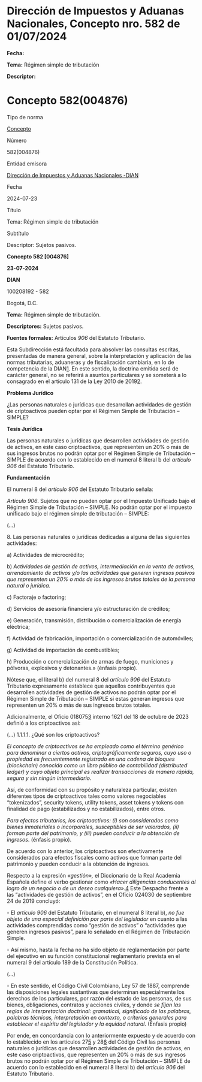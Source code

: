 # Dirección de Impuestos y Aduanas Nacionales, Concepto nro. 582 de 01/07/2024


**Fecha:**

**Tema:** Régimen simple de tributación

**Descriptor:**

# Concepto 582(004876)

Tipo de norma

[Concepto](/normatividad/tipo-de-norma/concepto)

Número

582(004876)

Entidad emisora

[Dirección de Impuestos y Aduanas Nacionales -DIAN](/normatividad/entidad-emisora/direccion-de-impuestos-y-aduanas-nacionales-dian)

Fecha

2024-07-23

Título

Tema: Régimen simple de tributación

Subtítulo

Descriptor: Sujetos pasivos.

**Concepto 582 [004876]**

**23-07-2024**

**DIAN**

100208192 - 582

Bogotá, D.C.

**Tema:** Régimen simple de tributación.

**Descriptores:** Sujetos pasivos.

**Fuentes formales:** Artículos  _906_ del Estatuto Tributario.

Esta Subdirección está facultada para absolver las consultas escritas, presentadas de manera general, sobre la interpretación y aplicación de las normas tributarias, aduaneras y de fiscalización cambiaria, en lo de competencia de la DIAN[1](https://www.ceta.org.co/html/vista_de_un_documento.asp?DocumentoID=52105#cite_note-1). En este sentido, la doctrina emitida será de carácter general, no se referirá a asuntos particulares y se someterá a lo consagrado en el artículo 131 de la Ley 2010 de 2019[2](https://www.ceta.org.co/html/vista_de_un_documento.asp?DocumentoID=52105#cite_note-2).

**Problema Jurídico**

¿Las personas naturales o jurídicas que desarrollan actividades de gestión de criptoactivos pueden optar por el Régimen Simple de Tributación – SIMPLE?

**Tesis Jurídica**

Las personas naturales o jurídicas que desarrollen actividades de gestión de activos, en este caso criptoactivos, que representen un 20% o más de sus ingresos brutos no podrán optar por el Régimen Simple de Tributación – SIMPLE de acuerdo con lo establecido en el numeral 8 literal b del  _artículo 906_ del Estatuto Tributario.

**Fundamentación**

El numeral 8 del  _artículo 906_ del Estatuto Tributario señala:

_Artículo 906_. Sujetos que no pueden optar por el Impuesto Unificado bajo el Régimen Simple de Tributación – SIMPLE. No podrán optar por el impuesto unificado bajo el régimen simple de tributación – SIMPLE:

(…)

8\. Las personas naturales o jurídicas dedicadas a alguna de las siguientes actividades:

a) Actividades de microcrédito;

b)  _Actividades de gestión de activos, intermediación en la venta de activos, arrendamiento de activos y/o las actividades que generen ingresos pasivos que representen un 20% o más de los ingresos brutos totales de la persona natural o jurídica._

c) Factoraje o factoring;

d) Servicios de asesoría financiera y/o estructuración de créditos;

e) Generación, transmisión, distribución o comercialización de energía eléctrica;

f) Actividad de fabricación, importación o comercialización de automóviles;

g) Actividad de importación de combustibles;

h) Producción o comercialización de armas de fuego, municiones y pólvoras, explosivos y detonantes.» (énfasis propio).

Nótese que, el literal b) del numeral 8 del  _artículo 906_ del Estatuto Tributario expresamente establece que aquellos contribuyentes que desarrollen actividades de gestión de activos no podrán optar por el Régimen Simple de Tributación – SIMPLE si estas generan ingresos que representen un 20% o más de sus ingresos brutos totales.

Adicionalmente, el Oficio 018075[3](https://www.ceta.org.co/html/vista_de_un_documento.asp?DocumentoID=52105#cite_note-3) interno 1621 del 18 de octubre de 2023 definió a los criptoactivos así:

(…) 1.1.1.1. ¿Qué son los criptoactivos?

_El concepto de criptoactivos se ha empleado como el término genérico para denominar a ciertos activos, criptográficamente seguros, cuyo uso o propiedad es frecuentemente registrado en una cadena de bloques (blockchain) conocida como un libro público de contabilidad (distributed ledger) y cuyo objeto principal es realizar transacciones de manera rápida, segura y sin ningún intermediario._

Así, de conformidad con su propósito y naturaleza particular, existen diferentes tipos de criptoactivos tales como valores negociables “tokenizados”, security tokens, utility tokens, asset tokens y tokens con finalidad de pago (estabilizados y no estabilizados), entre otros.

_Para efectos tributarios, los criptoactivos: (i) son considerados como bienes inmateriales o incorporales, susceptibles de ser valorados, (ii) forman parte del patrimonio, y (iii) pueden conducir a la obtención de ingresos_. (énfasis propio).

De acuerdo con lo anterior, los criptoactivos son efectivamente considerados para efectos fiscales como activos que forman parte del patrimonio y pueden conducir a la obtención de ingresos.

Respecto a la expresión  _«gestión»,_ el Diccionario de la Real Academia Española define el verbo gestionar como  _«Hacer diligencias conducentes al logro de un negocio o de un deseo cualquiera»_.[4](https://www.ceta.org.co/html/vista_de_un_documento.asp?DocumentoID=52105#cite_note-4) Este Despacho frente a las “actividades de gestión de activos”, en el Oficio 024030 de septiembre 24 de 2019 concluyó:

\- El  _artículo 906_ del Estatuto Tributario, en el numeral 8 literal b),  _no fue objeto de una especial definición por parte del legislador_ en cuanto a las actividades comprendidas como “gestión de activos” o “actividades que generen ingresos pasivos”, para lo señalado en el Régimen de Tributación Simple.

\- Así mismo, hasta la fecha no ha sido objeto de reglamentación por parte del ejecutivo en su función constitucional reglamentario prevista en el numeral 9 del artículo 189 de la Constitución Política.

(…)

\- En este sentido, el Código Civil Colombiano, Ley 57 de 1887, comprende las disposiciones legales sustantivas que determinan especialmente los derechos de los particulares, por razón del estado de las personas, de sus bienes, obligaciones, contratos y acciones civiles, y donde  _se fijan las reglas de interpretación doctrinal: gramatical, significado de las palabras, palabras técnicas, interpretación en contexto, o criterios generales para establecer el espíritu del legislador y la equidad natural_. (Énfasis propio)

Por ende, en concordancia con lo anteriormente expuesto y de acuerdo con lo establecido en los artículos 27[5](https://www.ceta.org.co/html/vista_de_un_documento.asp?DocumentoID=52105#cite_note-5) y 28[6](https://www.ceta.org.co/html/vista_de_un_documento.asp?DocumentoID=52105#cite_note-6) del Código Civil las personas naturales o jurídicas que desarrollen actividades de gestión de activos, en este caso criptoactivos, que representen un 20% o más de sus ingresos brutos no podrán optar por el Régimen Simple de Tributación – SIMPLE de acuerdo con lo establecido en el numeral 8 literal b) del  _artículo 906_ del Estatuto Tributario.
